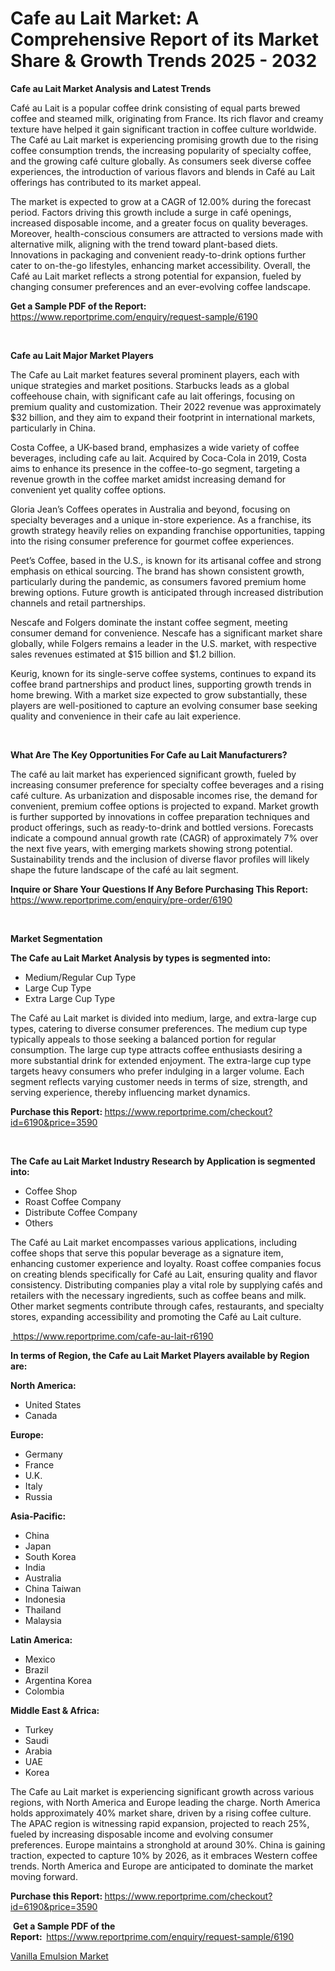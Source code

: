 <p><h1>Cafe au Lait Market: A Comprehensive Report of its Market Share & Growth Trends 2025 - 2032</h1></p><p><strong>Cafe au Lait Market Analysis and Latest Trends</strong></p>
<p><p>Café au Lait is a popular coffee drink consisting of equal parts brewed coffee and steamed milk, originating from France. Its rich flavor and creamy texture have helped it gain significant traction in coffee culture worldwide. The Café au Lait market is experiencing promising growth due to the rising coffee consumption trends, the increasing popularity of specialty coffee, and the growing café culture globally. As consumers seek diverse coffee experiences, the introduction of various flavors and blends in Café au Lait offerings has contributed to its market appeal.</p><p>The market is expected to grow at a CAGR of 12.00% during the forecast period. Factors driving this growth include a surge in café openings, increased disposable income, and a greater focus on quality beverages. Moreover, health-conscious consumers are attracted to versions made with alternative milk, aligning with the trend toward plant-based diets. Innovations in packaging and convenient ready-to-drink options further cater to on-the-go lifestyles, enhancing market accessibility. Overall, the Café au Lait market reflects a strong potential for expansion, fueled by changing consumer preferences and an ever-evolving coffee landscape.</p></p>
<p><strong>Get a Sample PDF of the Report:&nbsp;</strong> <a href="https://www.reportprime.com/enquiry/request-sample/6190?utm_campaign=2769&utm_medium=2&utm_source=Github&utm_content=ia&utm_term=19032025&utm_id=cafe-au-lait">https://www.reportprime.com/enquiry/request-sample/6190</a></p>
<p>&nbsp;</p>
<p><strong>Cafe au Lait Major Market Players</strong></p>
<p><p>The Cafe au Lait market features several prominent players, each with unique strategies and market positions. Starbucks leads as a global coffeehouse chain, with significant cafe au lait offerings, focusing on premium quality and customization. Their 2022 revenue was approximately $32 billion, and they aim to expand their footprint in international markets, particularly in China.</p><p>Costa Coffee, a UK-based brand, emphasizes a wide variety of coffee beverages, including cafe au lait. Acquired by Coca-Cola in 2019, Costa aims to enhance its presence in the coffee-to-go segment, targeting a revenue growth in the coffee market amidst increasing demand for convenient yet quality coffee options.</p><p>Gloria Jean’s Coffees operates in Australia and beyond, focusing on specialty beverages and a unique in-store experience. As a franchise, its growth strategy heavily relies on expanding franchise opportunities, tapping into the rising consumer preference for gourmet coffee experiences.</p><p>Peet’s Coffee, based in the U.S., is known for its artisanal coffee and strong emphasis on ethical sourcing. The brand has shown consistent growth, particularly during the pandemic, as consumers favored premium home brewing options. Future growth is anticipated through increased distribution channels and retail partnerships.</p><p>Nescafe and Folgers dominate the instant coffee segment, meeting consumer demand for convenience. Nescafe has a significant market share globally, while Folgers remains a leader in the U.S. market, with respective sales revenues estimated at $15 billion and $1.2 billion.</p><p>Keurig, known for its single-serve coffee systems, continues to expand its coffee brand partnerships and product lines, supporting growth trends in home brewing. With a market size expected to grow substantially, these players are well-positioned to capture an evolving consumer base seeking quality and convenience in their cafe au lait experience.</p></p>
<p>&nbsp;</p>
<p><strong>What Are The Key Opportunities For Cafe au Lait Manufacturers?</strong></p>
<p><p>The café au lait market has experienced significant growth, fueled by increasing consumer preference for specialty coffee beverages and a rising café culture. As urbanization and disposable incomes rise, the demand for convenient, premium coffee options is projected to expand. Market growth is further supported by innovations in coffee preparation techniques and product offerings, such as ready-to-drink and bottled versions. Forecasts indicate a compound annual growth rate (CAGR) of approximately 7% over the next five years, with emerging markets showing strong potential. Sustainability trends and the inclusion of diverse flavor profiles will likely shape the future landscape of the café au lait segment.</p></p>
<p><strong>Inquire or Share Your Questions If Any Before Purchasing This Report:</strong> <a href="https://www.reportprime.com/enquiry/pre-order/6190?utm_campaign=2769&utm_medium=2&utm_source=Github&utm_content=ia&utm_term=19032025&utm_id=cafe-au-lait">https://www.reportprime.com/enquiry/pre-order/6190</a></p>
<p>&nbsp;</p>
<p><strong>Market Segmentation</strong></p>
<p><strong>The Cafe au Lait Market Analysis by types is segmented into:</strong></p>
<p><ul><li>Medium/Regular Cup Type</li><li>Large Cup Type</li><li>Extra Large Cup Type</li></ul></p>
<p><p>The Café au Lait market is divided into medium, large, and extra-large cup types, catering to diverse consumer preferences. The medium cup type typically appeals to those seeking a balanced portion for regular consumption. The large cup type attracts coffee enthusiasts desiring a more substantial drink for extended enjoyment. The extra-large cup type targets heavy consumers who prefer indulging in a larger volume. Each segment reflects varying customer needs in terms of size, strength, and serving experience, thereby influencing market dynamics.</p></p>
<p><strong>Purchase this Report:&nbsp;</strong><a href="https://www.reportprime.com/checkout?id=6190&price=3590&utm_campaign=2769&utm_medium=2&utm_source=Github&utm_content=ia&utm_term=19032025&utm_id=cafe-au-lait">https://www.reportprime.com/checkout?id=6190&price=3590</a></p>
<p>&nbsp;</p>
<p><strong>The Cafe au Lait Market Industry Research by Application is segmented into:</strong></p>
<p><ul><li>Coffee Shop</li><li>Roast Coffee Company</li><li>Distribute Coffee Company</li><li>Others</li></ul></p>
<p><p>The Café au Lait market encompasses various applications, including coffee shops that serve this popular beverage as a signature item, enhancing customer experience and loyalty. Roast coffee companies focus on creating blends specifically for Café au Lait, ensuring quality and flavor consistency. Distributing companies play a vital role by supplying cafés and retailers with the necessary ingredients, such as coffee beans and milk. Other market segments contribute through cafes, restaurants, and specialty stores, expanding accessibility and promoting the Café au Lait culture.</p></p>
<p><a href="https://www.reportprime.com/cafe-au-lait-r6190?utm_campaign=2769&utm_medium=2&utm_source=Github&utm_content=ia&utm_term=19032025&utm_id=cafe-au-lait">&nbsp;https://www.reportprime.com/cafe-au-lait-r6190</a></p>
<p><strong>In terms of Region, the Cafe au Lait Market Players available by Region are:</strong></p>
<p>
    <p> <strong> North America: </strong>
        <ul>
            <li>United States</li>
            <li>Canada</li>
        </ul>
        </p> 
    <p> <strong> Europe: </strong>
        <ul>
            <li>Germany</li>
            <li>France</li>
            <li>U.K.</li>
            <li>Italy</li>
            <li>Russia</li>
        </ul>
        </p> 
    <p> <strong> Asia-Pacific: </strong>
        <ul>
            <li>China</li>
            <li>Japan</li>
            <li>South Korea</li>
            <li>India</li>
            <li>Australia</li>
            <li>China Taiwan</li>
            <li>Indonesia</li>
            <li>Thailand</li>
            <li>Malaysia</li>
        </ul>
        </p> 
    <p> <strong> Latin America: </strong>
        <ul>
            <li>Mexico</li>
            <li>Brazil</li>
            <li>Argentina Korea</li>
            <li>Colombia</li>
        </ul>
        </p> 
    <p> <strong> Middle East & Africa: </strong>
        <ul>
            <li>Turkey</li>
            <li>Saudi</li>
            <li>Arabia</li>
            <li>UAE</li>
            <li>Korea</li>
        </ul>
    </p>
    </p>
<p><p>The Cafe au Lait market is experiencing significant growth across various regions, with North America and Europe leading the charge. North America holds approximately 40% market share, driven by a rising coffee culture. The APAC region is witnessing rapid expansion, projected to reach 25%, fueled by increasing disposable income and evolving consumer preferences. Europe maintains a stronghold at around 30%. China is gaining traction, expected to capture 10% by 2026, as it embraces Western coffee trends. North America and Europe are anticipated to dominate the market moving forward.</p></p>
<p><strong>Purchase this Report: </strong><a href="https://www.reportprime.com/checkout?id=6190&price=3590&utm_campaign=2769&utm_medium=2&utm_source=Github&utm_content=ia&utm_term=19032025&utm_id=cafe-au-lait">https://www.reportprime.com/checkout?id=6190&price=3590</a></p>
<p>&nbsp;<strong>Get a Sample PDF of the Report:&nbsp;&nbsp;</strong><a href="https://www.reportprime.com/enquiry/request-sample/6190?utm_campaign=2769&utm_medium=2&utm_source=Github&utm_content=ia&utm_term=19032025&utm_id=cafe-au-lait">https://www.reportprime.com/enquiry/request-sample/6190</a></p>
<p><strong></strong></p>
<p><p><a href="https://github.com/ulyssacrayne00231/Market-Research-Report-List-1/blob/main/vanilla-emulsion-market.md?utm_campaign=2769&utm_medium=2&utm_source=Github&utm_content=ia&utm_term=19032025&utm_id=cafe-au-lait">Vanilla Emulsion Market</a></p></p>